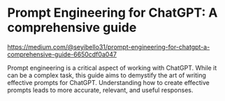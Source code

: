 # Prompt Engineering for ChatGPT: A comprehensive guide
https://medium.com/@seyibello31/prompt-engineering-for-chatgpt-a-comprehensive-guide-6650cdf0a047

Prompt engineering is a critical aspect of working with ChatGPT. While it can be a complex task, this guide aims to demystify the art of writing effective prompts for ChatGPT. Understanding how to create effective prompts leads to more accurate, relevant, and useful responses.
